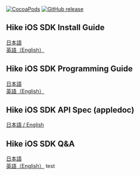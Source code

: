 [![CocoaPods](https://img.shields.io/cocoapods/v/AppDavis-iOS-SDK.svg)][pods]
[![GitHub release](http://img.shields.io/github/release/mtburn/MTBurn-iOS-SDK-Install-Guide.svg?style=flat-square)][release]

[release]: https://github.com/mtburn/MTBurn-iOS-SDK-Install-Guide/releases
[pods]: https://cocoapods.org/pods/AppDavis-iOS-SDK

## Hike iOS SDK Install Guide

[日本語](Install_SDK_Guide.md)  
[英語（English）](Install_SDK_Guide_English.md)

## Hike iOS SDK Programming Guide

[日本語](Programming_Guide.md)  
[英語（English）](Programming_Guide_English.md)

## Hike iOS SDK API Spec (appledoc)

[日本語 / English](http://mtburn.github.io/MTBurn-iOS-SDK-Install-Guide/appledoc/latest/)

## Hike iOS SDK Q&A

[日本語](QA.md)  
[英語（English）](QA_English.md)
test
